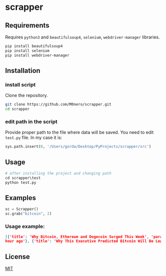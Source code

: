 # scrapper

## Requirements

Requires `python3` and `beautifulsoup4`, `selenium`, `webdriver-manager`  libraries.

```sh
pip install beautifulsoup4
pip install selenium
pip install webdriver-manager
```
## Installation

### install script

Clone the repository. 

```bash
git clone https://github.com/M0nero/scrapper.git
cd scrapper
```

### edit path in the script

Provide proper path to the file where data will be saved. You need to edit `test.py` file. In my case it is:

```python
sys.path.insert(0, '/Users/gorda/Desktop/PyProjects/scrapper/src')
```


## Usage

```python
# after installing the project and changing path
cd scrapper\test
python test.py
```

## Examples

```python
sc = Scrapper()
sc.grab("bitcoin", 2)
```

### Usage example:

```json
[{'title': 'Why Bitcoin, Ethereum and Dogecoin Surged This Week', 'paragraph': 'Major coins increased in value this week. ', 'source': 'Decrypt', 'time': 'an 
hour ago'}, {'title': 'Why This Executive Predicted Bitcoin Will Be Legal Tender In 5 Countries By 2022', 'paragraph': 'Bitcoinist has followed closely the rollout of The Bitcoin Law in El Salvador. Via the National Congress, this country gave BTC the status of legal tender, the implications of this action are still under scrutiny but point toward a new phase of adoption for the crypto industry. R...', 'source': 'Bitcoinist.com', 'time': 'an hour ago'}]
```

## License

[MIT](https://choosealicense.com/licenses/mit/)
